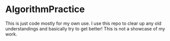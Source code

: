 # AlgorithmPractice

This is just code mostly for my own use. I use this repo to clear up any old understandings and basically try to get better! This is not a showcase of my work.
